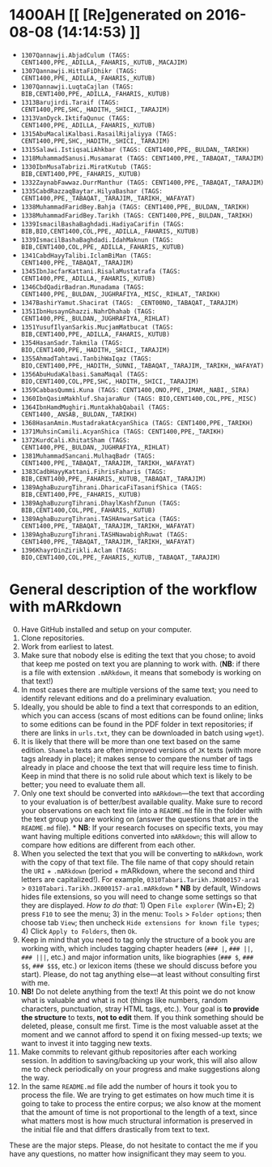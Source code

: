 # 1400AH [[ [Re]generated on 2016-08-08 (14:14:53) ]]

* `1307Qannawji.AbjadCulum (TAGS: CENT1400,PPE,_ADILLA,_FAHARIS,_KUTUB,_MACAJIM)`
* `1307Qannawji.HittaFiDhikr (TAGS: CENT1400,PPE,_ADILLA,_FAHARIS,_KUTUB)`
* `1307Qannawji.LuqtaCajlan (TAGS: BIB,CENT1400,PPE,_ADILLA,_FAHARIS,_KUTUB)`
* `1313Barujirdi.Taraif (TAGS: CENT1400,PPE,SHC,_HADITH,_SHICI,_TARAJIM)`
* `1313VanDyck.IktifaQunuc (TAGS: CENT1400,PPE,_ADILLA,_FAHARIS,_KUTUB)`
* `1315AbuMacaliKalbasi.RasailRijaliyya (TAGS: CENT1400,PPE,SHC,_HADITH,_SHICI,_TARAJIM)`
* `1315Salawi.IstiqsaLiAhkbar (TAGS: CENT1400,PPE,_BULDAN,_TARIKH)`
* `1318MuhammadSanusi.Musamarat (TAGS: CENT1400,PPE,_TABAQAT,_TARAJIM)`
* `1330IbnMusaTabrizi.MiratKutub (TAGS: BIB,CENT1400,PPE,_FAHARIS,_KUTUB)`
* `1332ZaynabFawwaz.DurrManthur (TAGS: CENT1400,PPE,_TABAQAT,_TARAJIM)`
* `1335CabdRazzaqBaytar.HilyaBashar (TAGS: CENT1400,PPE,_TABAQAT,_TARAJIM,_TARIKH,_WAFAYAT)`
* `1338MuhammadFaridBey.Bahja (TAGS: CENT1400,PPE,_BULDAN,_TARIKH)`
* `1338MuhammadFaridBey.Tarikh (TAGS: CENT1400,PPE,_BULDAN,_TARIKH)`
* `1339IsmacilBashaBaghdadi.HadiyaCarifin (TAGS: BIB,BIO,CENT1400,COL,PPE,_ADILLA,_FAHARIS,_KUTUB)`
* `1339IsmacilBashaBaghdadi.IdahMaknun (TAGS: BIB,CENT1400,COL,PPE,_ADILLA,_FAHARIS,_KUTUB)`
* `1341CabdHayyTalibi.IclamBiMan (TAGS: CENT1400,PPE,_TABAQAT,_TARAJIM)`
* `1345IbnJacfarKattani.RisalaMustatrafa (TAGS: CENT1400,PPE,_ADILLA,_FAHARIS,_KUTUB)`
* `1346CbdQadirBadran.Munadama (TAGS: CENT1400,PPE,_BULDAN,_JUGHRAFIYA,_MISC,_RIHLAT,_TARIKH)`
* `1347BashirYamut.Shacirat (TAGS: _CENT00NO,_TABAQAT,_TARAJIM)`
* `1351IbnHusaynGhazzi.NahrDhahab (TAGS: CENT1400,PPE,_BULDAN,_JUGHRAFIYA,_RIHLAT)`
* `1351YusufIlyanSarkis.MucjamMatbucat (TAGS: BIB,CENT1400,PPE,_ADILLA,_FAHARIS,_KUTUB)`
* `1354HasanSadr.Takmila (TAGS: BIO,CENT1400,PPE,_HADITH,_SHICI,_TARAJIM)`
* `1355AhmadTahtawi.TanbihWaIqaz (TAGS: BIO,CENT1400,PPE,_HADITH,_SUNNI,_TABAQAT,_TARAJIM,_TARIKH,_WAFAYAT)`
* `1356AbuHudaKalbasi.SamaMaqal (TAGS: BIO,CENT1400,COL,PPE,SHC,_HADITH,_SHICI,_TARAJIM)`
* `1359CabbasQummi.Kuna (TAGS: CENT1400,ONO,PPE,_IMAM,_NABI,_SIRA)`
* `1360IbnQasimMakhluf.ShajaraNur (TAGS: BIO,CENT1400,COL,PPE,_MISC)`
* `1364IbnHamdMughiri.MuntakhabQabail (TAGS: CENT1400,_ANSAB,_BULDAN,_TARIKH)`
* `1368HasanAmin.MustadrakatAcyanShica (TAGS: CENT1400,PPE,_TARIKH)`
* `1371MuhsinCamili.AcyanShica (TAGS: CENT1400,PPE,_TARIKH)`
* `1372KurdCali.KhitatSham (TAGS: CENT1400,PPE,_BULDAN,_JUGHRAFIYA,_RIHLAT)`
* `1381MuhammadSancani.MulhaqBadr (TAGS: CENT1400,PPE,_TABAQAT,_TARAJIM,_TARIKH,_WAFAYAT)`
* `1383CadbHayyKattani.FihrisFaharis (TAGS: BIB,CENT1400,PPE,_FAHARIS,_KUTUB,_TABAQAT,_TARAJIM)`
* `1389AghaBuzurgTihrani.DharicaFiTasanifShica (TAGS: BIB,CENT1400,PPE,_FAHARIS,_KUTUB)`
* `1389AghaBuzurgTihrani.DhaylKashfZunun (TAGS: BIB,CENT1400,COL,PPE,_FAHARIS,_KUTUB)`
* `1389AghaBuzurgTihrani.TASHAnwarSatica (TAGS: CENT1400,PPE,_TABAQAT,_TARAJIM,_TARIKH,_WAFAYAT)`
* `1389AghaBuzurgTihrani.TASHNawabighRuwat (TAGS: CENT1400,PPE,_TABAQAT,_TARAJIM,_TARIKH,_WAFAYAT)`
* `1396KhayrDinZirikli.Aclam (TAGS: BIO,CENT1400,COL,PPE,_FAHARIS,_KUTUB,_TABAQAT,_TARAJIM)`


# General description of the workflow with mARkdown

0. Have GitHub installed and setup on your computer.
1. Clone repositories.
2. Work from earliest to latest.
3. Make sure that nobody else is editing the text that you chose; to avoid that keep me posted on text you are planning to work with. (**NB**: if there is a file with extension `.mARkdown`, it means that somebody is working on that text!)
4. In most cases there are multiple versions of the same text; you need to identify relevant editions and do a preliminary evaluation.
5. Ideally,  you should be able to find a text that corresponds to an edition,  which you can access (scans of most editions can be found online; links to some editions can be found in the PDF folder in text repositories; if there are links in `urls.txt`, they can be downloaded in batch using `wget`). 
6. It is likely that there will be more than one text based on the same edition. `Shamela` texts are often improved versions of `JK` texts (with more tags already in place);  it makes sense to compare the number of tags already in place and choose the text that will require less time to finish. Keep in mind that there is no solid rule about which text is likely to be better; you need to evaluate them all.
7. Only one text should be converted into `mARkdown`—the text that according to your evaluation is of better/best available quality. Make sure to record your observations on each text file into a `README.md` file in the folder with the text group you are working on (answer the questions that are in the `README.md` file).
 		* **NB**: If your research focuses on specific texts, you may want having multiple editions converted into `mARkdown`; this will allow to compare how editions are different from each other.
8. When you selected the text that you will be converting to `mARkdown`, work with the copy of that text file. The file name of that copy should retain the `URI` + `.mARkdown` (period + mARkdown,  where the second and third letters are capitalized!). For example, `0310Tabari.Tarikh.JK000157-ara1` > `0310Tabari.Tarikh.JK000157-ara1.mARkdown`
		* **NB** by default, Windows hides file extensions, so you will need to change some settings so that they are displayed. *How to do that*: 1) Open `File explorer` (Win+E); 2) press `F10` to see the menu; 3) in the menu: `Tools` > `Folder options`; then choose tab `View`; then uncheck `Hide extensions for known file types`; 4) Click `Apply to Folders`, then `Ok`.
9. Keep in mind that you need to tag only the structure of a book you are working with,  which includes tagging chapter headers (`### |`, `### ||`, `### |||`, etc.) and major information units, like biographies (`### $`, `### $$`, `### $$$`, etc.) or lexicon items (these we should discuss before you start). Please, do not tag anything else—at least without consulting first with me.
10. **NB!** Do not delete anything from the text! At this point we do not know what is valuable and what is not (things like numbers, random characters, punctuation, stray HTML tags, etc.). Your goal is **to provide the structure** to texts, **not to edit** them. If you think something should be deleted, please, consult me first. Time is the most valuable asset at the moment and we cannot afford to spend it on fixing messed-up texts; we want to invest it into tagging new texts.
10. Make commits to relevant github repositories after each working session. In addition to saving/backing up your work, this will also allow me to check periodically on your progress and make suggestions along the way.
11. In the same `README.md` file add the number of hours it took you to process the file. We are trying to get estimates on how much time it is going to take to process the entire corpus; we also know at the moment that the amount of time is not proportional to the length of a text, since what matters most is how much structural information is preserved in the initial file and that differs drastically from text to text.

These are the major steps.  Please, do not hesitate to contact the me if you have any questions, no matter how insignificant they may seem to you.

